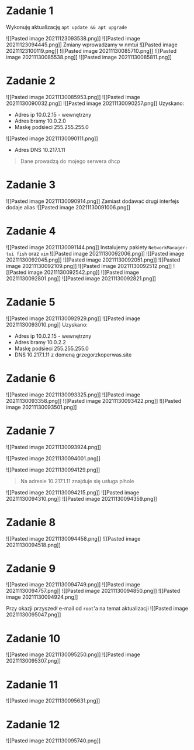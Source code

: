 # Zadanie 1

Wykonuję aktualizację `apt update && apt upgrade`

![[Pasted image 20211123093538.png]]
![[Pasted image 20211123094445.png]]
Zmiany wprowadzamy w nmtui
![[Pasted image 20211123100119.png]]
![[Pasted image 20211130085710.png]]
![[Pasted image 20211130085538.png]]
![[Pasted image 20211130085811.png]]

# Zadanie 2

![[Pasted image 20211130085953.png]]
![[Pasted image 20211130090032.png]]
![[Pasted image 20211130090257.png]]
Uzyskano:
- Adres ip 10.0.2.15 - wewnętrzny
- Adres bramy 10.0.2.0
- Maskę podsieci 255.255.255.0

![[Pasted image 20211130090111.png]]

- Adres DNS 10.217.1.11

> Dane prowadzą do mojego serwera dhcp

# Zadanie 3
![[Pasted image 20211130090914.png]]
Zamiast dodawać drugi interfejs dodaje alias
![[Pasted image 20211130091006.png]]

# Zadanie 4
![[Pasted image 20211130091144.png]]
Instalujemy pakiety `NetworkManager-tui fish` oraz `vim`
![[Pasted image 20211130092006.png]]
![[Pasted image 20211130092045.png]]
![[Pasted image 20211130092051.png]]
![[Pasted image 20211130092109.png]]
![[Pasted image 20211130092512.png]]
![[Pasted image 20211130092542.png]]
![[Pasted image 20211130092801.png]]
![[Pasted image 20211130092821.png]]

# Zadanie 5
![[Pasted image 20211130092929.png]]
![[Pasted image 20211130093010.png]]
Uzyskano:
- Adres ip 10.0.2.15 - wewnętrzny
- Adres bramy 10.0.2.2
- Maskę podsieci 255.255.255.0
- DNS 10.217.1.11 z domeną grzegorzkoperwas.site

# Zadanie 6
![[Pasted image 20211130093325.png]]
![[Pasted image 20211130093358.png]]
![[Pasted image 20211130093422.png]]
![[Pasted image 20211130093501.png]]

# Zadanie 7

![[Pasted image 20211130093924.png]]

![[Pasted image 20211130094001.png]]

![[Pasted image 20211130094129.png]]

> Na adresie 10.217.1.11 znajduje się usługa pihole

![[Pasted image 20211130094215.png]]
![[Pasted image 20211130094310.png]]
![[Pasted image 20211130094359.png]]

# Zadanie 8

![[Pasted image 20211130094458.png]]
![[Pasted image 20211130094518.png]]

# Zadanie 9

![[Pasted image 20211130094749.png]]
![[Pasted image 20211130094757.png]]
![[Pasted image 20211130094850.png]]
![[Pasted image 20211130094924.png]]

Przy okazji przyszedł e-mail od  `root`'a na temat aktualizacji
![[Pasted image 20211130095047.png]]

# Zadanie 10

![[Pasted image 20211130095250.png]]
![[Pasted image 20211130095307.png]]

# Zadanie 11

![[Pasted image 20211130095631.png]]

# Zadanie 12

![[Pasted image 20211130095740.png]]
